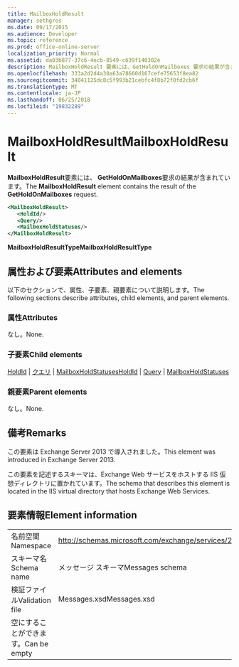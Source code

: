 ```yaml
---
title: MailboxHoldResult
manager: sethgros
ms.date: 09/17/2015
ms.audience: Developer
ms.topic: reference
ms.prod: office-online-server
localization_priority: Normal
ms.assetid: da03b877-37c6-4ecb-8549-c639f140302e
description: MailboxHoldResult 要素には、GetHoldOnMailboxes 要求の結果が含まれています。
ms.openlocfilehash: 333a2d2d4a30a63a78660d167cefe75653f8ea82
ms.sourcegitcommit: 34041125dc8c5f993b21cebfc4f8b72f0fd2cb6f
ms.translationtype: MT
ms.contentlocale: ja-JP
ms.lasthandoff: 06/25/2018
ms.locfileid: "19832289"
---
```

# <a name="mailboxholdresult"></a><span data-ttu-id="a483d-103">MailboxHoldResult</span><span class="sxs-lookup"><span data-stu-id="a483d-103">MailboxHoldResult</span></span>

<span data-ttu-id="a483d-104">**MailboxHoldResult**要素には、 **GetHoldOnMailboxes**要求の結果が含まれています。</span><span class="sxs-lookup"><span data-stu-id="a483d-104">The **MailboxHoldResult** element contains the result of the **GetHoldOnMailboxes** request.</span></span> 
  
```XML
<MailboxHoldResult>
   <HoldId/>
   <Query/>
   <MailboxHoldStatuses/>
</MailboxHoldResult>
```

<span data-ttu-id="a483d-105">**MailboxHoldResultType**</span><span class="sxs-lookup"><span data-stu-id="a483d-105">**MailboxHoldResultType**</span></span>

## <a name="attributes-and-elements"></a><span data-ttu-id="a483d-106">属性および要素</span><span class="sxs-lookup"><span data-stu-id="a483d-106">Attributes and elements</span></span>

<span data-ttu-id="a483d-107">以下のセクションで、属性、子要素、親要素について説明します。</span><span class="sxs-lookup"><span data-stu-id="a483d-107">The following sections describe attributes, child elements, and parent elements.</span></span>
  
### <a name="attributes"></a><span data-ttu-id="a483d-108">属性</span><span class="sxs-lookup"><span data-stu-id="a483d-108">Attributes</span></span>

<span data-ttu-id="a483d-109">なし。</span><span class="sxs-lookup"><span data-stu-id="a483d-109">None.</span></span>
  
### <a name="child-elements"></a><span data-ttu-id="a483d-110">子要素</span><span class="sxs-lookup"><span data-stu-id="a483d-110">Child elements</span></span>

<span data-ttu-id="a483d-111">[HoldId](holdid.md) | [クエリ](query.md) | [MailboxHoldStatuses](mailboxholdstatuses.md)</span><span class="sxs-lookup"><span data-stu-id="a483d-111">[HoldId](holdid.md) | [Query](query.md) | [MailboxHoldStatuses](mailboxholdstatuses.md)</span></span>
  
### <a name="parent-elements"></a><span data-ttu-id="a483d-112">親要素</span><span class="sxs-lookup"><span data-stu-id="a483d-112">Parent elements</span></span>

<span data-ttu-id="a483d-113">なし。</span><span class="sxs-lookup"><span data-stu-id="a483d-113">None.</span></span>
  
## <a name="remarks"></a><span data-ttu-id="a483d-114">備考</span><span class="sxs-lookup"><span data-stu-id="a483d-114">Remarks</span></span>

<span data-ttu-id="a483d-115">この要素は Exchange Server 2013 で導入されました。</span><span class="sxs-lookup"><span data-stu-id="a483d-115">This element was introduced in Exchange Server 2013.</span></span>
  
<span data-ttu-id="a483d-116">この要素を記述するスキーマは、Exchange Web サービスをホストする IIS 仮想ディレクトリに置かれています。</span><span class="sxs-lookup"><span data-stu-id="a483d-116">The schema that describes this element is located in the IIS virtual directory that hosts Exchange Web Services.</span></span>
  
## <a name="element-information"></a><span data-ttu-id="a483d-117">要素情報</span><span class="sxs-lookup"><span data-stu-id="a483d-117">Element information</span></span>

|||
|:-----|:-----|
|<span data-ttu-id="a483d-118">名前空間</span><span class="sxs-lookup"><span data-stu-id="a483d-118">Namespace</span></span>  <br/> |http://schemas.microsoft.com/exchange/services/2006/messages  <br/> |
|<span data-ttu-id="a483d-119">スキーマ名</span><span class="sxs-lookup"><span data-stu-id="a483d-119">Schema name</span></span>  <br/> |<span data-ttu-id="a483d-120">メッセージ スキーマ</span><span class="sxs-lookup"><span data-stu-id="a483d-120">Messages schema</span></span>  <br/> |
|<span data-ttu-id="a483d-121">検証ファイル</span><span class="sxs-lookup"><span data-stu-id="a483d-121">Validation file</span></span>  <br/> |<span data-ttu-id="a483d-122">Messages.xsd</span><span class="sxs-lookup"><span data-stu-id="a483d-122">Messages.xsd</span></span>  <br/> |
|<span data-ttu-id="a483d-123">空にすることができます。</span><span class="sxs-lookup"><span data-stu-id="a483d-123">Can be empty</span></span>  <br/> ||
   

